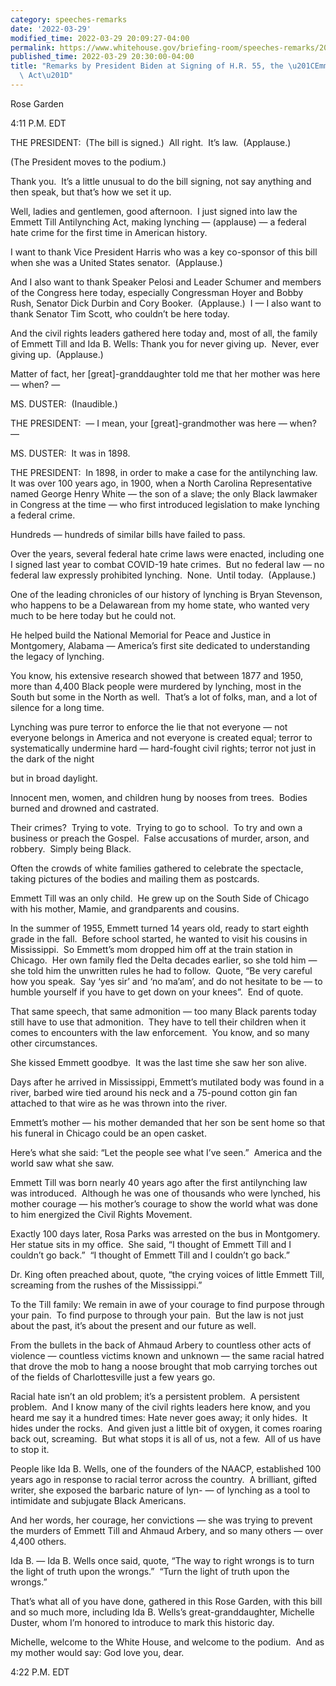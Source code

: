 ```yaml
---
category: speeches-remarks
date: '2022-03-29'
modified_time: 2022-03-29 20:09:27-04:00
permalink: https://www.whitehouse.gov/briefing-room/speeches-remarks/2022/03/29/remarks-by-president-biden-at-signing-of-h-r-55-the-emmett-till-antilynching-act/
published_time: 2022-03-29 20:30:00-04:00
title: "Remarks by President Biden at Signing of H.R. 55, the \u201CEmmett Till Antilynching\
  \ Act\u201D"
---
```

 
Rose Garden

4:11 P.M. EDT

THE PRESIDENT:  (The bill is signed.)  All right.  It’s law. 
(Applause.)

(The President moves to the podium.)

Thank you.  It’s a little unusual to do the bill signing, not say
anything and then speak, but that’s how we set it up. 

Well, ladies and gentlemen, good afternoon.  I just signed into law the
Emmett Till Antilynching Act, making lynching — (applause) — a federal
hate crime for the first time in American history.

I want to thank Vice President Harris who was a key co-sponsor of this
bill when she was a United States senator.  (Applause.)

And I also want to thank Speaker Pelosi and Leader Schumer and members
of the Congress here today, especially Congressman Hoyer and Bobby Rush,
Senator Dick Durbin and Cory Booker.  (Applause.)  I — I also want to
thank Senator Tim Scott, who couldn’t be here today.

And the civil rights leaders gathered here today and, most of all, the
family of Emmett Till and Ida B. Wells: Thank you for never giving up. 
Never, ever giving up.  (Applause.)

Matter of fact, her \[great\]-granddaughter told me that her mother was
here — when? —

MS. DUSTER:  (Inaudible.)

THE PRESIDENT:  — I mean, your \[great\]-grandmother was here — when? —

MS. DUSTER:  It was in 1898.

THE PRESIDENT:  In 1898, in order to make a case for the antilynching
law.  It was over 100 years ago, in 1900, when a North Carolina
Representative named George Henry White — the son of a slave; the only
Black lawmaker in Congress at the time — who first introduced
legislation to make lynching a federal crime.

Hundreds — hundreds of similar bills have failed to pass.

Over the years, several federal hate crime laws were enacted, including
one I signed last year to combat COVID-19 hate crimes.  But no federal
law — no federal law expressly prohibited lynching.  None.  Until
today.  (Applause.)

One of the leading chronicles of our history of lynching is Bryan
Stevenson, who happens to be a Delawarean from my home state, who wanted
very much to be here today but he could not. 

He helped build the National Memorial for Peace and Justice in
Montgomery, Alabama — America’s first site dedicated to understanding
the legacy of lynching.

You know, his extensive research showed that between 1877 and 1950, more
than 4,400 Black people were murdered by lynching, most in the South but
some in the North as well.  That’s a lot of folks, man, and a lot of
silence for a long time.

Lynching was pure terror to enforce the lie that not everyone — not
everyone belongs in America and not everyone is created equal; terror to
systematically undermine hard — hard-fought civil rights; terror not
just in the dark of the night

but in broad daylight.

Innocent men, women, and children hung by nooses from trees.  Bodies
burned and drowned and castrated.

Their crimes?  Trying to vote.  Trying to go to school.  To try and own
a business or preach the Gospel.  False accusations of murder, arson,
and robbery.  Simply being Black.

Often the crowds of white families gathered to celebrate the spectacle,
taking pictures of the bodies and mailing them as postcards.

Emmett Till was an only child.  He grew up on the South Side of Chicago
with his mother, Mamie, and grandparents and cousins.

In the summer of 1955, Emmett turned 14 years old, ready to start eighth
grade in the fall.  Before school started, he wanted to visit his
cousins in Mississippi.  So Emmett’s mom dropped him off at the train
station in Chicago.  Her own family fled the Delta decades earlier, so
she told him — she told him the unwritten rules he had to follow. 
Quote, “Be very careful how you speak.  Say ‘yes sir’ and ‘no ma’am’,
and do not hesitate to be — to humble yourself if you have to get down
on your knees”.  End of quote.

That same speech, that same admonition — too many Black parents today
still have to use that admonition.  They have to tell their children
when it comes to encounters with the law enforcement.  You know, and so
many other circumstances.

She kissed Emmett goodbye.  It was the last time she saw her son alive.

Days after he arrived in Mississippi, Emmett’s mutilated body was found
in a river, barbed wire tied around his neck and a 75-pound cotton gin
fan attached to that wire as he was thrown into the river.

Emmett’s mother — his mother demanded that her son be sent home so that
his funeral in Chicago could be an open casket.

Here’s what she said: “Let the people see what I’ve seen.”  America and
the world saw what she saw. 

Emmett Till was born nearly 40 years ago after the first antilynching
law was introduced.  Although he was one of thousands who were lynched,
his mother courage — his mother’s courage to show the world what was
done to him energized the Civil Rights Movement. 

Exactly 100 days later, Rosa Parks was arrested on the bus in
Montgomery.  Her statue sits in my office.  She said, “I thought of
Emmett Till and I couldn’t go back.”  “I thought of Emmett Till and I
couldn’t go back.” 

Dr. King often preached about, quote, “the crying voices of little
Emmett Till, screaming from the rushes of the Mississippi.”

To the Till family: We remain in awe of your courage to find purpose
through your pain.  To find purpose to through your pain.  But the law
is not just about the past, it’s about the present and our future as
well.

From the bullets in the back of Ahmaud Arbery to countless other acts of
violence — countless victims known and unknown — the same racial hatred
that drove the mob to hang a noose brought that mob carrying torches out
of the fields of Charlottesville just a few years go.

Racial hate isn’t an old problem; it’s a persistent problem.  A
persistent problem.  And I know many of the civil rights leaders here
know, and you heard me say it a hundred times: Hate never goes away; it
only hides.  It hides under the rocks.  And given just a little bit of
oxygen, it comes roaring back out, screaming.  But what stops it is all
of us, not a few.  All of us have to stop it.

People like Ida B. Wells, one of the founders of the NAACP, established
100 years ago in response to racial terror across the country.  A
brilliant, gifted writer, she exposed the barbaric nature of lyn- — of
lynching as a tool to intimidate and subjugate Black Americans.

And her words, her courage, her convictions — she was trying to prevent
the murders of Emmett Till and Ahmaud Arbery, and so many others — over
4,400 others. 

Ida B. — Ida B. Wells once said, quote, “The way to right wrongs is to
turn the light of truth upon the wrongs.”  “Turn the light of truth upon
the wrongs.”

That’s what all of you have done, gathered in this Rose Garden, with
this bill and so much more, including Ida B. Wells’s
great-granddaughter, Michelle Duster, whom I’m honored to introduce to
mark this historic day.

Michelle, welcome to the White House, and welcome to the podium.  And as
my mother would say: God love you, dear.

4:22 P.M. EDT
